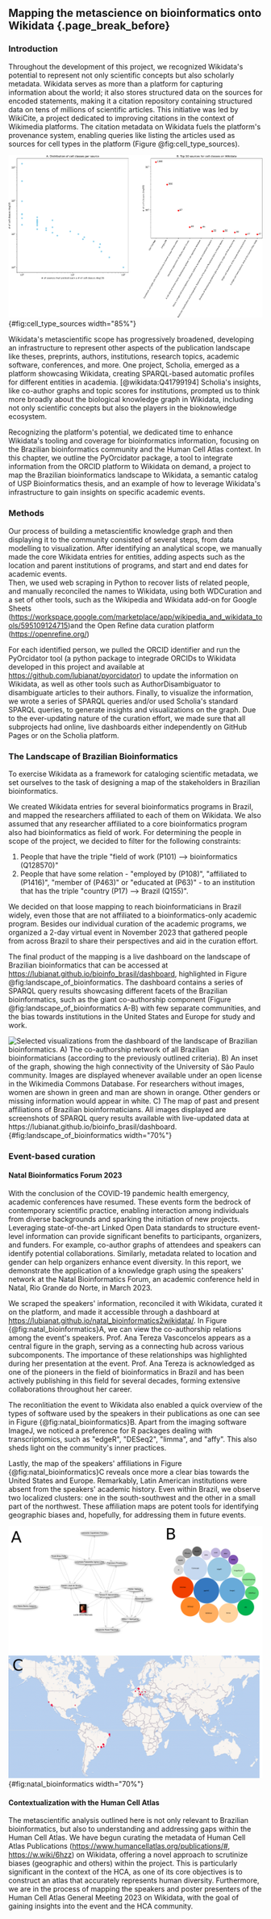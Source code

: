 ## Mapping the metascience on bioinformatics onto Wikidata {.page_break_before}

### Introduction

Throughout the development of this project, we recognized Wikidata's potential to represent not only scientific concepts but also scholarly metadata. 
Wikidata serves as more than a platform for capturing information about the world; it also stores structured data on the sources for encoded statements, making it a citation repository containing structured data on tens of millions of scientific articles.
This initiative was led by WikiCite, a project dedicated to improving citations in the context of Wikimedia platforms. 
The citation metadata on Wikidata fuels the platform's provenance system, enabling queries like listing the articles used as sources for cell types in the platform (Figure @fig:cell_type_sources).

![Articles and databases most frequently used for curating cell types on Wikidata](https://raw.githubusercontent.com/lubianat/phd_figures/master/wikidata_cell_curation/sources_for_cell_classes_on_wikidata.png){#fig:cell_type_sources width="85%"}

Wikidata's metascientific scope has progressively broadened, developing an infrastructure to represent other aspects of the publication landscape like theses, preprints, authors, institutions, research topics, academic software, conferences, and more. 
One project, Scholia, emerged as a platform showcasing Wikidata, creating SPARQL-based automatic profiles for different entities in academia. [@wikidata:Q41799194]
Scholia's insights, like co-author graphs and topic scores for institutions, prompted us to think more broadly about the biological knowledge graph in Wikidata, including not only scientific concepts but also the players in the bioknowledge ecosystem.    

Recognizing the platform's potential, we dedicated time to enhance Wikidata's tooling and coverage for bioinformatics information, focusing on the Brazilian bioinformatics community and the Human Cell Atlas context. 
In this chapter, we outline the PyOrcidator package, a tool to integrate information from the ORCID platform to Wikidata on demand, a project to map the Brazilian bioinformatics landscape to Wikidata, a semantic catalog of USP Bioinformatics thesis, and an example of how to leverage Wikidata's infrastructure to gain insights on specific academic events.


### Methods

Our process of building a metascientific knowledge graph and then displaying it to the community consisted of several steps, from data modelling to visualization. 
After identifying an analytical scope, we manually made the core Wikidata entries for entities, adding aspects such as the location and parent institutions of programs, and start and end dates for academic events.  
Then, we used web scraping in Python to recover lists of related people, and manually reconciled the names to Wikidata, using both WDCuration and a set of other tools, such as the Wikipedia and Wikidata add-on for Google Sheets (<https://workspace.google.com/marketplace/app/wikipedia_and_wikidata_tools/595109124715>)and the Open Refine data curation platform (<https://openrefine.org/>)

For each identified person, we pulled the ORCID identifier and run the PyOrcidator tool (a python package to integrade ORCIDs to Wikidata developed in this project and available at https://github.com/lubianat/pyorcidator) to update the information on Wikidata, as well as other tools such as AuthorDisambiguator to disambiguate articles to their authors. 
Finally, to visualize the information, we wrote a series of SPARQL queries and/or used Scholia's standard SPARQL queries, to generate insights and visualizations on the graph.
Due to the ever-updating nature of the curation effort, we made sure that all subprojects had online, live dashboards either independently on GitHub Pages or on the Scholia platform.

### The Landscape of Brazilian Bioinformatics

To exercise Wikidata as a framework for cataloging scientific metadata, we set ourselves to the task of designing a map of the stakeholders in Brazilian bioinformatics. 

We created Wikidata entries for several bioinformatics programs in Brazil, and mapped the researchers affiliated to each of them on Wikidata. 
We also assumed that any researcher affiliated to a core bioinformatics program also had bioinformatics as field of work.
For determining the people in scope of the project, we decided to filter for the following constraints: 

 1. People that have the triple "field of work (P101) --> bioinformatics (Q128570)"
 2. People that have some relation - "employed by (P108)", "affiliated to (P1416)",  "member of (P463)" or "educated at (P63)" - to an institution that has the triple "country (P17) --> Brazil (Q155)". 

 We decided on that loose mapping to reach bioinformaticians in Brazil widely, even those that are not affiliated to a bioinformatics-only academic program. 
 Besides our individual curation of the academic programs, we organized a 2-day virtual event in November 2023 that gathered people from across Brazil to share their perspectives and aid in the curation effort. 

The final product of the mapping is a live dashboard on the landscape of Brazilian bioinformatics that can be accessed at
https://lubianat.github.io/bioinfo_brasil/dashboard, highlighted in Figure @fig:landscape_of_bioinformatics. 
The dashboard contains a series of SPARQL query results showcasing different facets of the Brazilian bioinformatics, such as the giant co-authorship component (Figure @fig:landscape_of_bioinformatics A-B) with few separate communities, and the bias towards institutions in the United States and Europe for study and work. 


![Selected visualizations from the dashboard of the landscape of Brazilian bioinformatics. A) The co-authorship network of all Brazilian bioinformaticians (according to the previously outlined criteria). B) An inset of the graph, showing the high connectivity of the University of São Paulo community. Images are displayed whenever available under an open license in the Wikimedia Commons Database. For researchers without images, women are shown in green and man are shown in orange. Other genders or missing information would appear in white. C) The map of past and present affiliations of Brazilian bioinformaticians. All images displayed are screenshots of SPARQL query results available with live-updated data at <https://lubianat.github.io/bioinfo_brasil/dashboard>.](https://raw.githubusercontent.com/lubianat/phd_figures/master/metascience_on_wikidata/landscape_of_brazilian_bioinformatics.png){#fig:landscape_of_bioinformatics width="70%"} 


### Event-based curation 

#### Natal Bioinformatics Forum 2023

With the conclusion of the COVID-19 pandemic health emergency, academic conferences have resumed. 
These events form the bedrock of contemporary scientific practice, enabling interaction among individuals from diverse backgrounds and sparking the initiation of new projects. 
Leveraging state-of-the-art Linked Open Data standards to structure event-level information can provide significant benefits to participants, organizers, and funders. For example, co-author graphs of attendees and speakers can identify potential collaborations. Similarly, metadata related to location and gender can help organizers enhance event diversity.
In this report, we demonstrate the application of a knowledge graph using the speakers' network at the Natal Bioinformatics Forum, an academic conference held in Natal, Rio Grande do Norte, in March 2023.

We scraped the speakers' information, reconciled it with Wikidata, curated it on the platform, and made it accessible through a dashboard at <https://lubianat.github.io/natal_bioinformatics2wikidata/>. 
In Figure {@fig:natal_bioinformatics}A, we can view the co-authorship relations among the event's speakers. 
Prof. Ana Tereza Vasconcelos appears as a central figure in the graph, serving as a connecting hub across various subcomponents. The importance of these relationships was highlighted during her presentation at the event. Prof. Ana Tereza is acknowledged as one of the pioneers in the field of bioinformatics in Brazil and has been actively publishing in this field for several decades, forming extensive collaborations throughout her career.

The reconlitiation the event to Wikidata also enabled a quick overview of the types of software used by the speakers in their publications as one can see in Figure {@fig:natal_bioinformatics}B.
Apart from the imaging software ImageJ, we noticed a preference for R packages dealing with transcriptomics, such as "edgeR", "DESeq2", "limma", and "affy". This also sheds light on the community's inner practices. 

Lastly, the map of the speakers' affiliations in Figure {@fig:natal_bioinformatics}C reveals once more a clear bias towards the United States and Europe. 
Remarkably, Latin American institutions were absent from the speakers' academic history. Even within Brazil, we observe two localized clusters: one in the south-southwest and the other in a small part of the northwest.
These affiliation maps are potent tools for identifying geographic biases and, hopefully, for addressing them in future events.


![An overview of the speakers at the Natal Bioinformatics Forum 2023. A) The co-authorship network of the speakers at the event, excluding speakers with no connections. B) A bubble plot showing the pieces of software most used by the spearkers in publications, according to Wikidata. C) The map of past and present affiliations of the speakers at the event.](https://raw.githubusercontent.com/lubianat/phd_figures/master/metascience_on_wikidata/natal_bioinformatics.png){#fig:natal_bioinformatics width="70%"} 


#### Contextualization with the Human Cell Atlas

The metascientific analysis outlined here is not only relevant to Brazilian bioinformatics, but also to understanding and addressing gaps within the Human Cell Atlas. 
We have begun curating the metadata of Human Cell Atlas Publications (<https://www.humancellatlas.org/publications/#>, <https://w.wiki/6hzz>) on Wikidata, offering a novel approach to scrutinize biases (geographic and others) within the project. 
This is particularly significant in the context of the HCA, as one of its core objectives is to construct an atlas that accurately represents human diversity. 
Furthermore, we are in the process of mapping the speakers and poster presenters of the Human Cell Atlas General Meeting 2023 on Wikidata, with the goal of gaining insights into the event and the HCA community.
